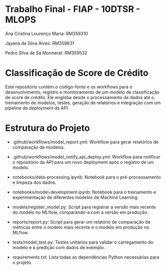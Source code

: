 # Trabalho Final - FIAP - 10DTSR - MLOPS

Ana Cristina Lourenço Maria: RM359310

Jayana da Silva Alves: RM359631

Pedro Silva de Sá Monnerat: RM359532

# Classificação de Score de Crédito

Este repositório contém o código-fonte e os workflows para o desenvolvimento, registro e monitoramento de um modelo de classificação de score de crédito. Ele engloba desde o processamento de dados até o treinamento de modelos, testes, geração de relatórios e integração com um pipeline de deployment da API.

# Estrutura do Projeto

- .github/workflows/model_report.yml: Workflow para gerar relatórios de comparação de modelos.

- .github/workflows/model_notify_api_deploy.yml: Workflow para notificar o repositório da API para um novo deployment após o registro de um modelo.

- notebooks/data-processing.ipynb: Notebook para o pré-processamento e limpeza dos dados.

- notebooks/model-development.ipynb: Notebook para o treinamento e experimentação de diferentes modelos de Machine Learning.

- models/register_model.py: Script para registrar a versão mais recente do modelo no MLflow, comparando-a com a versão em produção.

- reports/report.py: Script para gerar um relatório de comparação de métricas entre o modelo mais recente e o modelo em produção no MLflow.

- tests/model_test.py: Testes unitários para validar o carregamento do modelo e a predição com dados de exemplo.

- requirements.txt: Lista todas as dependências Python necessárias para o projeto.


